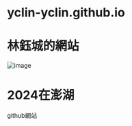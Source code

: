 # yclin-yclin.github.io
# 林鈺城的網站

![image](https://github.com/yclin-yclin/yclin-yclin.github.io/assets/174402605/e4ebca22-8230-4db6-82d1-7af419e9ed25)

# 2024在澎湖
github網站
